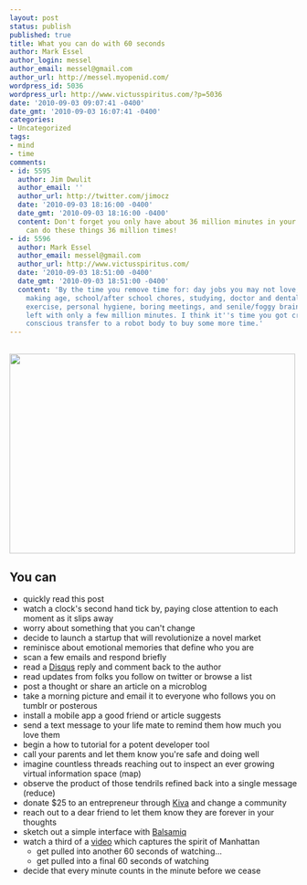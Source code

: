 ```yaml
---
layout: post
status: publish
published: true
title: What you can do with 60 seconds
author: Mark Essel
author_login: messel
author_email: messel@gmail.com
author_url: http://messel.myopenid.com/
wordpress_id: 5036
wordpress_url: http://www.victusspiritus.com/?p=5036
date: '2010-09-03 09:07:41 -0400'
date_gmt: '2010-09-03 16:07:41 -0400'
categories:
- Uncategorized
tags:
- mind
- time
comments:
- id: 5595
  author: Jim Dwulit
  author_email: ''
  author_url: http://twitter.com/jimocz
  date: '2010-09-03 18:16:00 -0400'
  date_gmt: '2010-09-03 18:16:00 -0400'
  content: Don't forget you only have about 36 million minutes in your life.  So you
    can do these things 36 million times!
- id: 5596
  author: Mark Essel
  author_email: messel@gmail.com
  author_url: http://www.victusspiritus.com/
  date: '2010-09-03 18:51:00 -0400'
  date_gmt: '2010-09-03 18:51:00 -0400'
  content: 'By the time you remove time for: day jobs you may not love, pre-self awareness/decision
    making age, school/after school chores, studying, doctor and dental visits, vigorous
    exercise, personal hygiene, boring meetings, and senile/foggy brained years you''re
    left with only a few million minutes. I think it''s time you got cracking on that
    conscious transfer to a robot body to buy some more time.'
---
```

<h2><a href="http://www.stuckincustoms.com/2010/09/03/the-rainbow-after-the-storm/"><img class="aligncenter size-full wp-image-5039" title="rainbowafterthestorm" src="{{ site.url }}/assets/2010/09/rainbowafterthestorm.jpg" alt="" width="500" height="350" /></a></h2>
<h2>You can</h2>
<ul>
<li>quickly read this post</li>
<li>watch a clock's second hand tick by, paying close attention to each moment as it slips away</li>
<li>worry about something that you can't change</li>
<li>decide to launch a startup that will revolutionize a novel market</li>
<li>reminisce about emotional memories that define who you are</li>
<li>scan a few emails and respond briefly</li>
<li>read a <a class="zem_slink" title="Disqus" rel="homepage" href="http://disqus.com/">Disqus</a> reply and comment back to the author</li>
<li>read updates from folks you follow on twitter or browse a list</li>
<li>post a thought or share an article on a microblog</li>
<li>take a morning picture and email it to everyone who follows you on tumblr or posterous</li>
<li>install a mobile app a good friend or article suggests</li>
<li>send a text message to your life mate to remind them how much you love them</li>
<li>begin a how to tutorial for a potent developer tool</li>
<li>call your parents and let them know you're safe and doing well</li>
<li>imagine countless threads reaching out to inspect an ever growing virtual information space (map)</li>
<li>observe the product of those tendrils refined back into a single message (reduce)</li>
<li>donate $25 to an entrepreneur through <a href="http://kiva.org">Kiva</a> and change a community</li>
<li>reach out to a dear friend to let them know they are forever in your thoughts</li>
<li>sketch out a simple interface with <a href="http://www.balsamiq.com/products/mockups">Balsamiq</a></li>
<li>watch a third of a <a href="http://gawker.com/5626738/this-amazing-short-film-about-nyc-was-shot-by-tourists">video</a> which captures the spirit of Manhattan
<ul>
<li>get pulled into another 60 seconds of watching...</li>
<li>get pulled into a final 60 seconds of watching</li>
</ul>
</li>
<li>decide that every minute counts in the minute before we cease</li>
</ul>

